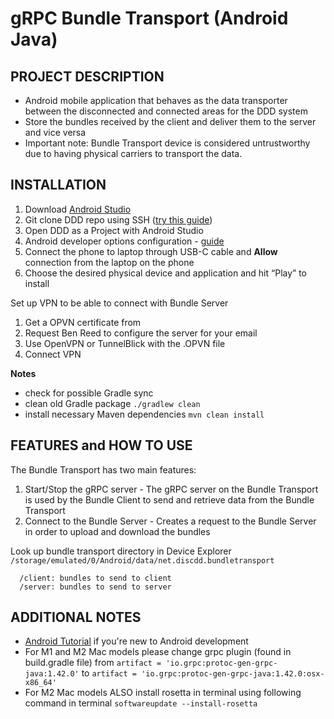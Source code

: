 # gRPC Bundle Transport (Android Java)

## PROJECT DESCRIPTION
- Android mobile application that behaves as the data transporter between the disconnected and connected areas for the DDD system
- Store the bundles received by the client and deliver them to the server and vice versa
- Important note: Bundle Transport device is considered untrustworthy due to having physical carriers to transport the data.

## INSTALLATION
1. Download [Android Studio](https://developer.android.com/studio)
2. Git clone DDD repo using SSH ([try this guide](https://www.warp.dev/terminus/git-clone-ssh))
3. Open DDD as a Project with Android Studio 
4. Android developer options configuration - [guide](https://developer.android.com/studio/debug/dev-options)
5. Connect the phone to laptop through USB-C cable and **Allow** connection from the laptop on the phone
6. Choose the desired physical device and application and hit “Play” to install

Set up VPN to be able to connect with Bundle Server
1. Get a OPVN certificate from [](https://authncert.com/)
2. Request Ben Reed to configure the server for your email
3. Use OpenVPN or TunnelBlick with the .OPVN file
4. Connect VPN 
   
   
**Notes**
- check for possible Gradle sync 
- clean old Gradle package ```./gradlew clean```
- install necessary Maven dependencies ```mvn clean install```
  
## FEATURES and HOW TO USE
The Bundle Transport has two main features:
1. Start/Stop the gRPC server - The gRPC server on the Bundle Transport is used by the Bundle Client to send and retrieve data from the Bundle Transport
2. Connect to the Bundle Server - Creates a request to the Bundle Server in order to upload and download the bundles

Look up bundle transport directory in Device Explorer ```/storage/emulated/0/Android/data/net.discdd.bundletransport```
```
  /client: bundles to send to client
  /server: bundles to send to server
```

## ADDITIONAL NOTES
- [Android Tutorial](https://developer.android.com/training/basics/firstapp/index.html) if you're new to Android development
- For M1 and M2 Mac models please change grpc plugin (found in build.gradle file) from
```artifact = 'io.grpc:protoc-gen-grpc-java:1.42.0'```
to
```artifact = 'io.grpc:protoc-gen-grpc-java:1.42.0:osx-x86_64'```
- For M2 Mac models ALSO install rosetta in terminal using following command in terminal
```softwareupdate --install-rosetta```
